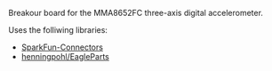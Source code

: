 Breakour board for the MMA8652FC three-axis digital accelerometer.

Uses the folliwing libraries:
- [SparkFun-Connectors](https://github.com/sparkfun/SparkFun-Eagle-Libraries)
- [henningpohl/EagleParts](https://github.com/henningpohl/EagleParts)
